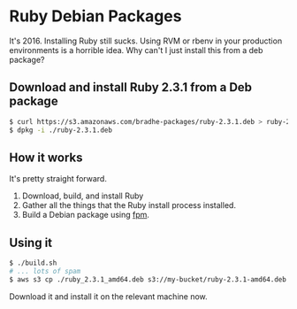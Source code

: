 # Ruby Debian Packages

It's 2016. Installing Ruby still sucks. Using RVM or rbenv in your production
environments is a horrible idea. Why can't I just install this from a deb
package?

## Download and install Ruby 2.3.1 from a Deb package

```bash
$ curl https://s3.amazonaws.com/bradhe-packages/ruby-2.3.1.deb > ruby-2.3.1.deb
$ dpkg -i ./ruby-2.3.1.deb
```

## How it works

It's pretty straight forward.

1. Download, build, and install Ruby
1. Gather all the things that the Ruby install process installed.
1. Build a Debian package using [fpm](https://github.com/jordansissel/fpm).

## Using it

```bash
$ ./build.sh
# ... lots of spam
$ aws s3 cp ./ruby_2.3.1_amd64.deb s3://my-bucket/ruby-2.3.1-amd64.deb --acl public-read
```

Download it and install it on the relevant machine now.
